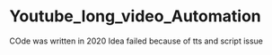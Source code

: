 # Youtube_long_video_Automation
COde was written in 2020 
Idea failed because of tts 
and script issue 
